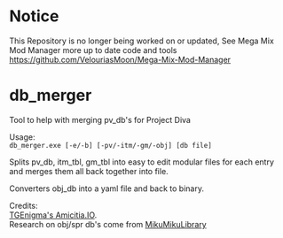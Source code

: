# Notice
This Repository is no longer being worked on or updated, See Mega Mix Mod Manager more up to date code and tools
https://github.com/VelouriasMoon/Mega-Mix-Mod-Manager



# db_merger
Tool to help with merging pv_db's for Project Diva

Usage:<br />
`db_merger.exe [-e/-b] [-pv/-itm/-gm/-obj] [db file]`

Splits pv_db, itm_tbl, gm_tbl into easy to edit modular files for each entry and merges them all back together into file.<br />

Converters obj_db into a yaml file and back to binary.<br />

Credits:<br />
[TGEnigma's Amicitia.IO](https://github.com/TGEnigma/Amicitia.IO).\
Research on obj/spr db's come from [MikuMikuLibrary](https://github.com/blueskythlikesclouds/MikuMikuLibrary)
